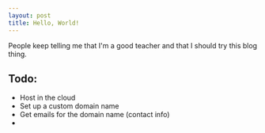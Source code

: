 ```yaml
---
layout: post
title: Hello, World!
---
```


People keep telling me that I'm a good teacher and that I should try this blog thing.

## Todo:
* Host in the cloud
* Set up a custom domain name
* Get emails for the domain name (contact info)
* 